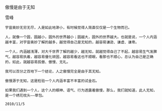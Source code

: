 傲慢是由于无知

雪峰


    宇宙奥妙无穷无尽，人是如此地渺小，有时候觉得人简直仅仅是一个生物而已。

    人，就像一个圆，圆越小，圆外的世界越小；圆越大，圆外的世界越大。也就是说，一个人内涵越丰富，对宇宙奥妙了解的越多，越觉得自己是无知的，越容易谦逊、谦虚、谦卑。

    一个人，内涵越浅薄，对大千世界了解的越少，越无知，就越觉得自己了不起，越容易生气发脾气，越容易执着，越容易僵化顽固，越容易看这也不顺眼，看那也不顺心，总认为自己是正确的，如此，就越容易孤傲、傲慢、无礼。

    我可以百分之百地下一个结论，人之傲慢完全是由于其无知。

    傲慢源于无知，这是检验一个人内涵丰富不丰富的试金石。

    如果我们遇到一个人，这个人的眼神、语气、行为透露着傲慢，那么，我们就知道，此人无知，是一个绣花枕头——草包。

    2010/11/5



